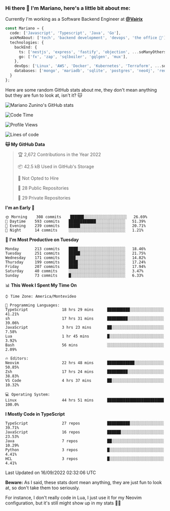 ### Hi there 👋 I'm Mariano, here's a little bit about me:

Currently I'm working as a Software Backend Engineer at [**@Vairix**](https://vairix.com)

```ts
const Mariano = {
  code: ['Javascript', 'Typescript', 'Java', 'Go'],
  askMeAbout: ['tech', 'backend development', 'devops', 'the office 💼'],
  technologies: {
    backEnd: {
      ts: ['nestjs', 'express', 'fastify', 'objection', ...soManyOthersFrameworks],
      go: ['fx', 'zap', 'sqlboiler', 'gqlgen', 'mux'],
    },
    devOps: ['Linux', 'AWS', 'Docker', 'Kubernetes', 'Terraform', ...soManyOthersTools],
    databases: ['mongo', 'mariadb', 'sqlite', 'postgres', 'neo4j', 'redis'],
  }
};
```

Here are some random GitHub stats about me, they don't mean anything but they are fun to look at, isn't it? 🐱

![Mariano Zunino's GitHub stats](https://github-readme-stats.vercel.app/api?username=marianozunino&count_private=true&show_icons=true&theme=radical)

<!--START_SECTION:waka-->
![Code Time](http://img.shields.io/badge/Code%20Time-73%20hrs%2016%20mins-blue)

![Profile Views](http://img.shields.io/badge/Profile%20Views-2-blue)

![Lines of code](https://img.shields.io/badge/From%20Hello%20World%20I%27ve%20Written-379%20Thousand%20lines%20of%20code-blue)

**🐱 My GitHub Data** 

> 🏆 2,672 Contributions in the Year 2022
 > 
> 📦 42.5 kB Used in GitHub's Storage 
 > 
> 🚫 Not Opted to Hire
 > 
> 📜 28 Public Repositories 
 > 
> 🔑 29 Private Repositories  
 > 
**I'm an Early 🐤** 

```text
🌞 Morning    308 commits    ██████░░░░░░░░░░░░░░░░░░░   26.69% 
🌆 Daytime    593 commits    ████████████░░░░░░░░░░░░░   51.39% 
🌃 Evening    239 commits    █████░░░░░░░░░░░░░░░░░░░░   20.71% 
🌙 Night      14 commits     ░░░░░░░░░░░░░░░░░░░░░░░░░   1.21%

```
📅 **I'm Most Productive on Tuesday** 

```text
Monday       213 commits    ████░░░░░░░░░░░░░░░░░░░░░   18.46% 
Tuesday      251 commits    █████░░░░░░░░░░░░░░░░░░░░   21.75% 
Wednesday    171 commits    ███░░░░░░░░░░░░░░░░░░░░░░   14.82% 
Thursday     199 commits    ████░░░░░░░░░░░░░░░░░░░░░   17.24% 
Friday       207 commits    ████░░░░░░░░░░░░░░░░░░░░░   17.94% 
Saturday     40 commits     ░░░░░░░░░░░░░░░░░░░░░░░░░   3.47% 
Sunday       73 commits     █░░░░░░░░░░░░░░░░░░░░░░░░   6.33%

```


📊 **This Week I Spent My Time On** 

```text
⌚︎ Time Zone: America/Montevideo

💬 Programming Languages: 
TypeScript               18 hrs 29 mins      ██████████░░░░░░░░░░░░░░░   41.21% 
sh                       17 hrs 31 mins      █████████░░░░░░░░░░░░░░░░   39.06% 
JavaScript               3 hrs 23 mins       ██░░░░░░░░░░░░░░░░░░░░░░░   7.58% 
Lua                      1 hr 45 mins        █░░░░░░░░░░░░░░░░░░░░░░░░   3.92% 
Bash                     56 mins             ░░░░░░░░░░░░░░░░░░░░░░░░░   2.09%

🔥 Editors: 
Neovim                   22 hrs 48 mins      ████████████░░░░░░░░░░░░░   50.85% 
Zsh                      17 hrs 24 mins      █████████░░░░░░░░░░░░░░░░   38.83% 
VS Code                  4 hrs 37 mins       ██░░░░░░░░░░░░░░░░░░░░░░░   10.32%

💻 Operating System: 
Linux                    44 hrs 51 mins      █████████████████████████   100.0%

```

**I Mostly Code in TypeScript** 

```text
TypeScript               27 repos            ██████████░░░░░░░░░░░░░░░   39.71% 
JavaScript               16 repos            ██████░░░░░░░░░░░░░░░░░░░   23.53% 
Java                     7 repos             ██░░░░░░░░░░░░░░░░░░░░░░░   10.29% 
Python                   3 repos             █░░░░░░░░░░░░░░░░░░░░░░░░   4.41% 
HCL                      3 repos             █░░░░░░░░░░░░░░░░░░░░░░░░   4.41%

```



 Last Updated on 16/09/2022 02:32:06 UTC
<!--END_SECTION:waka-->

**Beware:** As I said, these stats dont mean anything, they are just fun to look at, so don't take them too seriously.

For instance, I don't really code in Lua, I just use it for my Neovim configuration, but it's still might show up in my stats 🤷‍♂️
